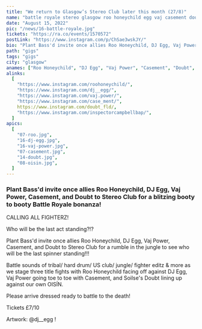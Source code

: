 ```yaml
---
title: "We return to Glasgow’s Stereo Club later this month (27/8)"
name: "battle royale stereo glasgow roo honeychild egg vaj casement doubt oisin"
date: "August 15, 2022"
pic: "/news/16-battle-royale.jpg"
tickets: "https://ra.co/events/1570572"
postLink: "https://www.instagram.com/p/ChSae3wskJY/"
bio: "Plant Bass'd invite once allies Roo Honeychild, DJ Egg, Vaj Power, Casement, and Doubt to Stereo Club for a blitzing booty to booty Battle Royale bonanza!..."
path: "gigs"
tags: "gigs"
city: "glasgow"
anames: ["Roo Honeychild", "DJ Egg", "Vaj Power", "Casement", "Doubt", "OISÍN"]
alinks:
  [
    "https://www.instagram.com/roohoneychild/",
    "https://www.instagram.com/dj__egg/",
    "https://www.instagram.com/vaj.power/",
    "https://www.instagram.com/case_ment/",
    https://www.instagram.com/doubt_fld/,
    "https://www.instagram.com/inspectorcampbellbap/",
  ]
apics:
  [
    "07-roo.jpg",
    "16-dj-egg.jpg",
    "16-vaj-power.jpg",
    "07-casement.jpg",
    "14-doubt.jpg",
    "08-oisin.jpg",
  ]
---
```


### Plant Bass'd invite once allies Roo Honeychild, DJ Egg, Vaj Power, Casement, and Doubt to Stereo Club for a blitzing booty to booty Battle Royale bonanza!

CALLING ALL FIGHTERZ!

Who will be the last act standing?!?

Plant Bass'd invite once allies Roo Honeychild, DJ Egg, Vaj Power, Casement, and Doubt to Stereo Club for a rumble in the jungle to see who will be the last spinner standing!!!

Battle sounds of tribal/ hard drum/ US club/ jungle/ fighter editz & more as we stage three title fights with Roo Honeychild facing off against DJ Egg, Vaj Power going toe to toe with Casement, and Soilse's Doubt lining up against our own OISÍN.

Please arrive dressed ready to battle to the death!

Tickets £7/10

Artwork: @dj\_\_egg !
